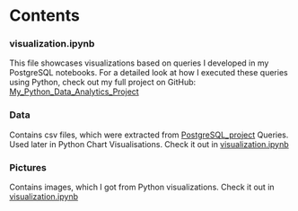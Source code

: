 # Contents

### visualization.ipynb
This file showcases visualizations based on queries I developed in my PostgreSQL notebooks. 
For a detailed look at how I executed these queries using Python, check out my full project on GitHub: [My_Python_Data_Analytics_Project](https://github.com/DamtanX/My_Python_Data_Analytics_Project)

### Data
Contains csv files, which were extracted from [PostgreSQL_project](PostgreSQL_project) Queries. Used later in Python Chart Visualisations. Check it out in [visualization.ipynb](visualization.ipynb)

### Pictures
Contains images, which I got from Python visualizations. Check it out in [visualization.ipynb](visualization.ipynb)
